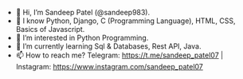 - 👋 Hi, I’m Sandeep Patel (@sandeep983).
- 👀 I know Python, Django, C (Programming Language), HTML, CSS, Basics of Javascript.
- 💞 I’m interested in Python Programming.
- 🌱 I’m currently learning Sql & Databases, Rest API, Java.
- 📫 How to reach me? Telegram: https://t.me/sandeep_patel07 | Instagram: https://www.instagram.com/sandeep_patel07

<!---
sandeep983/sandeep983 is a ✨ special ✨ repository because its `README.md`
--->
